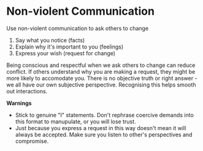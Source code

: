 Non-violent Communication
=========================

Use non-violent communication to ask others to change

1. Say what you notice (facts)
2. Explain why it's important to you (feelings)
3. Express your wish (request for change)

Being conscious and respectful when we ask others to change can reduce conflict. If others understand why you are making a request, they might be more likely to accomodate you. There is no objective truth or right answer - we all have our own subjective perspective. Recognising this helps smooth out interactions.

**Warnings**
- Stick to genuine "I" statements. Don't rephrase coercive demands into this format to manupulate, or you will lose trust.
- Just because you express a request in this way doesn't mean it will always be accepted. Make sure you listen to other's perspectives and compromise.

